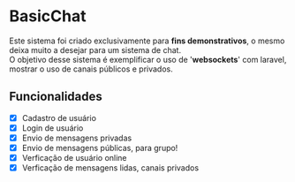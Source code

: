 # BasicChat
  Este sistema foi criado exclusivamente para **fins demonstrativos**, o mesmo deixa muito a desejar para um sistema de chat.<br/>
  O objetivo desse sistema é exemplificar o uso de '**websockets**' com laravel, mostrar o uso de canais públicos e privados.

## Funcionalidades

- [x] Cadastro de usuário
- [x] Login de usuário
- [x] Envio de mensagens privadas
- [x] Envio de mensagens públicas, para grupo!
- [x] Verficação de usuário online
- [x] Verficação de mensagens lidas, canais privados

